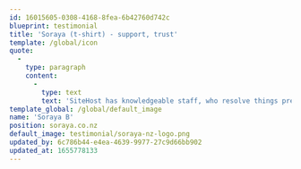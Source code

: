```yaml
---
id: 16015605-0308-4168-8fea-6b42760d742c
blueprint: testimonial
title: 'Soraya (t-shirt) - support, trust'
template: /global/icon
quote:
  -
    type: paragraph
    content:
      -
        type: text
        text: 'SiteHost has knowledgeable staff, who resolve things precisely + quickly and can explain issues in a clear, insightful way that empowers my business to resolve issues at my end and trust any issues at their end will be resolved quickly. But mostly the service is so good, once set up a service, I rarely have any issue at all.'
template_global: /global/default_image
name: 'Soraya B'
position: soraya.co.nz
default_image: testimonial/soraya-nz-logo.png
updated_by: 6c786b44-e4ea-4639-9977-27c9d66bb902
updated_at: 1655778133
---
```

